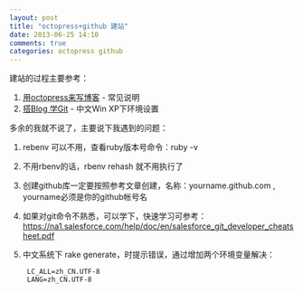 ```yaml
---
layout: post
title: "octopress+github 建站"
date: 2013-06-25 14:10
comments: true
categories: octopress github 
---
```


建站的过程主要参考：

1. [用octopress来写博客](http://caok1231.com/blog/2012/06/24/install-octopress-to-write-blog) - 常见说明
2. [搭Blog 学Git](http://shanewfx.github.io/blog/2012/02/16/bulid-blog-by-octopress/) - 中文Win XP下环境设置

多余的我就不说了，主要说下我遇到的问题：

1. rebenv 可以不用，查看ruby版本号命令：ruby -v

2. 不用rbenv的话，rbenv rehash 就不用执行了

3. 创建github库一定要按照参考文章创建，名称：yourname.github.com , yourname必须是你的github帐号名

4. 如果对git命令不熟悉，可以学下，快速学习可参考：https://na1.salesforce.com/help/doc/en/salesforce_git_developer_cheatsheet.pdf

5. 中文系统下 rake generate，时提示错误，通过增加两个环境变量解决：	
	
		LC_ALL=zh_CN.UTF-8
		LANG=zh_CN.UTF-8
